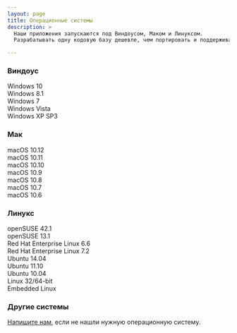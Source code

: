 ```yaml
---
layout: page
title: Операционные системы
description: >
  Наши приложения запускаются под Виндоусом, Маком и Линуксом.
  Разрабатывать одну кодовую базу дешевле, чем портировать и поддерживать приложение под каждую платформу.

---
```


<div class="text-block -one">
  <div class="platform-list -center">
    <div class="item"><i class="icon -windows -huge -teal"></i></div>
    <h3 class="item">Виндоус</h3>
    <div class="item">Windows 10</div>
    <div class="item">Windows 8.1</div>
    <div class="item">Windows 7</div>
    <div class="item">Windows Vista</div>
    <div class="item">Windows XP SP3</div>
  </div>


  <div class="platform-list -center">
    <div class="item"><i class="icon -huge -mac -blue"></i></div>
    <h3 class="item">Мак</h3>
    <div class="item">macOS 10.12</div>
    <div class="item">macOS 10.11</div>
    <div class="item">macOS 10.10</div>
    <div class="item">macOS 10.9</div>
    <div class="item">macOS 10.8</div>
    <div class="item">macOS 10.7</div>
    <div class="item">macOS 10.6</div>
  </div>


  <div class="platform-list -center">
    <div class="item"><i class="icon -huge -linux -violet"></i></div>
    <h3 class="item">Линукс</h3>
    <div class="item">openSUSE 42.1</div>
    <div class="item">openSUSE 13.1</div>
    <div class="item">Red Hat Enterprise Linux 6.6</div>
    <div class="item">Red Hat Enterprise Linux 7.2</div>
    <div class="item">Ubuntu 14.04</div>
    <div class="item">Ubuntu 11.10</div>
    <div class="item">Ubuntu 10.04</div>
    <div class="item">Linux 32/64-bit</div>
    <div class="item">Embedded Linux</div>
  </div>
</div>

<div class="text-block -one">
  <h3>Другие системы</h3>
  <a href="mailto:{{ site.email }}">Напишите нам</a>, если не нашли нужную операционную систему.
</div>
